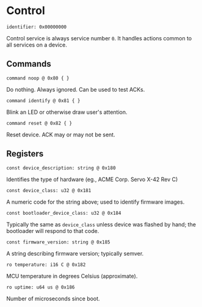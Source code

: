 # Control

    identifier: 0x00000000

Control service is always service number `0`.
It handles actions common to all services on a device.



## Commands

    command noop @ 0x80 { }

Do nothing. Always ignored. Can be used to test ACKs.

    command identify @ 0x81 { }

Blink an LED or otherwise draw user's attention.

    command reset @ 0x82 { }

Reset device. ACK may or may not be sent.

## Registers

    const device_description: string @ 0x180

Identifies the type of hardware (eg., ACME Corp. Servo X-42 Rev C)

    const device_class: u32 @ 0x181

A numeric code for the string above; used to identify firmware images.

    const bootloader_device_class: u32 @ 0x184

Typically the same as `device_class` unless device was flashed by hand; the bootloader will respond to that code.

    const firmware_version: string @ 0x185

A string describing firmware version; typically semver.

    ro temperature: i16 C @ 0x182

MCU temperature in degrees Celsius (approximate).

    ro uptime: u64 us @ 0x186

Number of microseconds since boot.

